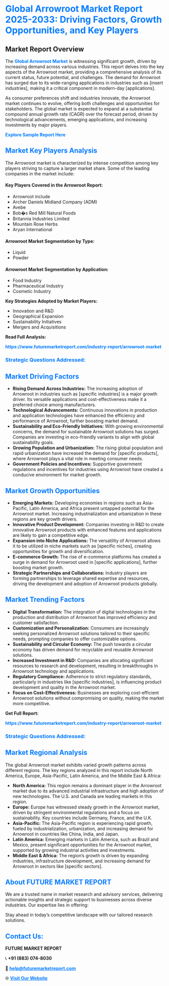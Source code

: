 <h1 style="color: #007BFF;">Global Arrowroot Market Report 2025-2033: Driving Factors, Growth Opportunities, and Key Players</h1>

<section id="overview">
<h2>Market Report Overview</h2>
<p>The <a href="https://www.futuremarketreport.com/industry-report/arrowroot-market" style="color: #007BFF; text-decoration: none;"><strong>Global Arrowroot Market</strong></a> is witnessing significant growth, driven by increasing demand across various industries. This report delves into the key aspects of the Arrowroot market, providing a comprehensive analysis of its current status, future potential, and challenges. The demand for Arrowroot has surged due to its wide-ranging applications in industries such as [insert industries], making it a critical component in modern-day [applications].</p>
<p>As consumer preferences shift and industries innovate, the Arrowroot market continues to evolve, offering both challenges and opportunities for stakeholders. The global market is expected to expand at a substantial compound annual growth rate (CAGR) over the forecast period, driven by technological advancements, emerging applications, and increasing investments by major players.</p>
</section>

<section id="overview">
<p><a href="https://www.futuremarketreport.com/request-sample/reportId=98439" style="color: #007BFF; text-decoration: none;"><strong>Explore Sample Report Here</strong></a></p>
</section>

<section id="key-players">
<h2 style="color: #007BFF;">Market Key Players Analysis</h2>
<p>The Arrowroot market is characterized by intense competition among key players striving to capture a larger market share. Some of the leading companies in the market include:</p>
<h4>Key Players Covered in the Arrowroot Report:</h4>
<ul><li>Arrowroot include</li><li>Archer Daniels Midland Company (ADM)</li><li>Avebe</li><li>Bob�s Red Mill Natural Foods</li><li>Britannia Industries Limited</li><li>Mountain Rose Herbs</li><li>Aryan International</li></ul>
<h4>Arrowroot Market Segmentation by Type:</h4>
<ul><li>Liquid</li><li>Powder</li></ul>

<h4>Arrowroot Market Segmentation by Application:</h4>
<ul><li>Food Industry</li><li>Pharmaceutical Industry</li><li>Cosmetic Industry</li></ul>
<p><strong>Key Strategies Adopted by Market Players:</strong></p>
<ul>
<li>Innovation and R&D</li>
<li>Geographical Expansion</li>
<li>Sustainability Initiatives</li>
<li>Mergers and Acquisitions</li>
</ul>
</section>

<section>
<p><strong>Read Full Analysis: </strong></p><a href="https://www.futuremarketreport.com/industry-report/arrowroot-market" style="color: #007BFF; text-decoration: none;"><strong>https://www.futuremarketreport.com/industry-report/arrowroot-market</strong></a>
<h3 style="color: #007BFF;">Strategic Questions Addressed:</h3>
</section>

<section id="driving-factors">
<h2 style="color: #007BFF;">Market Driving Factors</h2>
<ul>
<li><strong>Rising Demand Across Industries:</strong> The increasing adoption of Arrowroot in industries such as [specific industries] is a major growth driver. Its versatile applications and cost-effectiveness make it a preferred choice among manufacturers.</li>
<li><strong>Technological Advancements:</strong> Continuous innovations in production and application technologies have enhanced the efficiency and performance of Arrowroot, further boosting market demand.</li>
<li><strong>Sustainability and Eco-Friendly Initiatives:</strong> With growing environmental concerns, the demand for sustainable Arrowroot solutions has surged. Companies are investing in eco-friendly variants to align with global sustainability goals.</li>
<li><strong>Growing Population and Urbanization:</strong> The rising global population and rapid urbanization have increased the demand for [specific products], where Arrowroot plays a vital role in meeting consumer needs.</li>
<li><strong>Government Policies and Incentives:</strong> Supportive government regulations and incentives for industries using Arrowroot have created a conducive environment for market growth.</li>
</ul>
</section>

<section id="growth-opportunities">
<h2 style="color: #007BFF;">Market Growth Opportunities</h2>
<ul>
<li><strong>Emerging Markets:</strong> Developing economies in regions such as Asia-Pacific, Latin America, and Africa present untapped potential for the Arrowroot market. Increasing industrialization and urbanization in these regions are key growth drivers.</li>
<li><strong>Innovative Product Development:</strong> Companies investing in R&D to create innovative Arrowroot products with enhanced features and applications are likely to gain a competitive edge.</li>
<li><strong>Expansion into Niche Applications:</strong> The versatility of Arrowroot allows it to be utilized in niche markets such as [specific niches], creating opportunities for growth and diversification.</li>
<li><strong>E-commerce Growth:</strong> The rise of e-commerce platforms has created a surge in demand for Arrowroot used in [specific applications], further boosting market growth.</li>
<li><strong>Strategic Partnerships and Collaborations:</strong> Industry players are forming partnerships to leverage shared expertise and resources, driving the development and adoption of Arrowroot products globally.</li>
</ul>
</section>

<section id="trending-factors">
<h2 style="color: #007BFF;">Market Trending Factors</h2>
<ul>
<li><strong>Digital Transformation:</strong> The integration of digital technologies in the production and distribution of Arrowroot has improved efficiency and customer satisfaction.</li>
<li><strong>Customization and Personalization:</strong> Consumers are increasingly seeking personalized Arrowroot solutions tailored to their specific needs, prompting companies to offer customizable options.</li>
<li><strong>Sustainability and Circular Economy:</strong> The push towards a circular economy has driven demand for recyclable and reusable Arrowroot solutions.</li>
<li><strong>Increased Investment in R&D:</strong> Companies are allocating significant resources to research and development, resulting in breakthroughs in Arrowroot technology and applications.</li>
<li><strong>Regulatory Compliance:</strong> Adherence to strict regulatory standards, particularly in industries like [specific industries], is influencing product development and quality in the Arrowroot market.</li>
<li><strong>Focus on Cost-Effectiveness:</strong> Businesses are exploring cost-efficient Arrowroot solutions without compromising on quality, making the market more competitive.</li>
</ul>
</section>

<section>
<p><strong>Get Full Report: </strong></p><a href="https://www.futuremarketreport.com/industry-report/arrowroot-market" style="color: #007BFF; text-decoration: none;"><strong>https://www.futuremarketreport.com/industry-report/arrowroot-market</strong></a>
<h3 style="color: #007BFF;">Strategic Questions Addressed:</h3>
</section>


<section id="regional-analysis">
<h2 style="color: #007BFF;">Market Regional Analysis</h2>
<p>The global Arrowroot market exhibits varied growth patterns across different regions. The key regions analyzed in this report include North America, Europe, Asia-Pacific, Latin America, and the Middle East & Africa:</p>
<ul>
<li><strong>North America:</strong> This region remains a dominant player in the Arrowroot market due to its advanced industrial infrastructure and high adoption of new technologies. The U.S. and Canada are leading markets in this region.</li>
<li><strong>Europe:</strong> Europe has witnessed steady growth in the Arrowroot market, driven by stringent environmental regulations and a focus on sustainability. Key countries include Germany, France, and the U.K.</li>
<li><strong>Asia-Pacific:</strong> The Asia-Pacific region is experiencing rapid growth, fueled by industrialization, urbanization, and increasing demand for Arrowroot in countries like China, India, and Japan.</li>
<li><strong>Latin America:</strong> Emerging markets in Latin America, such as Brazil and Mexico, present significant opportunities for the Arrowroot market, supported by growing industrial activities and investments.</li>
<li><strong>Middle East & Africa:</strong> The region’s growth is driven by expanding industries, infrastructure development, and increasing demand for Arrowroot in sectors like [specific sectors].</li>
</ul>
</section>

<footer>
<h2 style="color: #007BFF;">About FUTURE MARKET REPORT</h2>
<p>We are a trusted name in market research and advisory services, delivering actionable insights and strategic support to businesses across diverse industries. Our expertise lies in offering:</p>

<p>Stay ahead in today’s competitive landscape with our tailored research solutions.</p>

<h2 style="color: #007BFF;">Contact Us:</h2>
<p><strong>FUTURE MARKET REPORT</strong></p>
<p>📞 <strong>+91 (883) 074-8030</strong></p>
<p>📧 <strong><a href="mailto:help@futuremarketreport.com" style="color: #007BFF;">help@futuremarketreport.com</a></strong></p>
<p>🌐 <strong><a href="https://www.futuremarketreport.com/" style="color: #007BFF;">Visit Our Website</a></strong></p>
</footer>